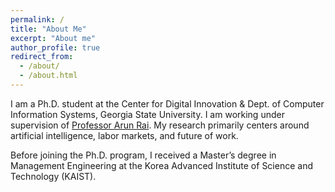 ```yaml
---
permalink: /
title: "About Me"
excerpt: "About me"
author_profile: true
redirect_from: 
  - /about/
  - /about.html
---
```


I am a Ph.D. student at the Center for Digital Innovation & Dept. of Computer Information Systems, Georgia State University. I am working under supervision of [Professor Arun Rai](https://www.arunrai.net/). My research primarily centers around artificial intelligence, labor markets, and future of work.

Before joining the Ph.D. program, I received a Master’s degree in Management Engineering at the Korea Advanced Institute of Science and Technology (KAIST).
